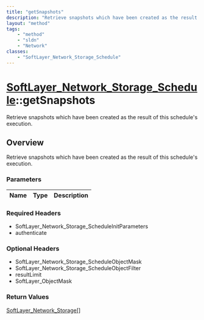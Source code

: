 ```yaml
---
title: "getSnapshots"
description: "Retrieve snapshots which have been created as the result of this schedule's execution."
layout: "method"
tags:
    - "method"
    - "sldn"
    - "Network"
classes:
    - "SoftLayer_Network_Storage_Schedule"
---
```

# [SoftLayer_Network_Storage_Schedule](/reference/services/SoftLayer_Network_Storage_Schedule)::getSnapshots

Retrieve snapshots which have been created as the result of this schedule's execution.


## Overview 
Retrieve snapshots which have been created as the result of this schedule's execution.

### Parameters 
|Name | Type | Description |
| --- | --- | --- |


### Required Headers
* SoftLayer_Network_Storage_ScheduleInitParameters
* authenticate

### Optional Headers
* SoftLayer_Network_Storage_ScheduleObjectMask
* SoftLayer_Network_Storage_ScheduleObjectFilter
* resultLimit
* SoftLayer_ObjectMask

### Return Values
<a href='/reference/datatypes/SoftLayer_Network_Storage'>SoftLayer_Network_Storage[] </a>

